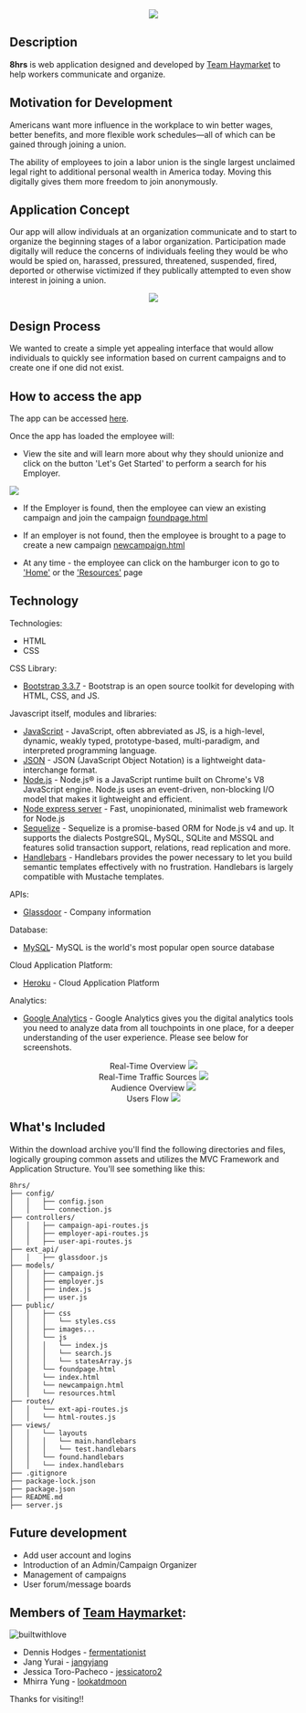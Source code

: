 <div align="center">
	<img src="public/images/header-for-readme.png"><br>
</div>

## Description
**8hrs** is web application designed and developed by [Team Haymarket](https://github.com/8hrs) to help workers communicate and organize.  

## Motivation for Development
Americans want more influence in the workplace to win better wages, better benefits, and more flexible work schedules—all of which can be gained through joining a union.

The ability of employees to join a labor union is the single largest unclaimed legal right to additional personal wealth in America today.  Moving this digitally gives them more freedom to join anonymously.

## Application Concept
Our app will allow individuals at an organization communicate and to start to organize the beginning stages of a labor organization. Participation made digitally will reduce the concerns of individuals feeling they would be who would be spied on, harassed, pressured, threatened, suspended, fired, deported or otherwise victimized if they publically attempted to even show interest in joining a union.

<div align="center">
	<img src="public/images/screenshots.png"><br>
</div>

## Design Process
We wanted to create a simple yet appealing interface that would allow individuals to quickly see information based on current campaigns and to create one if one did not exist.   

## How to access the app
The app can be accessed [here](https://eight-hrs.herokuapp.com/).

Once the app has loaded the employee will:
* View the site and will learn more about why they should unionize and
click on the button 'Let's Get Started' to perform a search for his Employer.

<div align="left">
	<img src="public/images/Search-For-Employer.png">
</div>

* If the Employer is found, then the employee can view an existing campaign and join the campaign [foundpage.html](https://eight-hrs.herokuapp.com/foundpage.html)

* If an employer is not found, then the employee is brought to a page to create a new campaign [newcampaign.html](https://eight-hrs.herokuapp.com/newcampaign.html)

* At any time - the employee can click on the hamburger icon to go to ['Home'](https://eight-hrs.herokuapp.com/) or the ['Resources'](https://eight-hrs.herokuapp.com/resources.html) page

## Technology

Technologies:
* HTML
* CSS

CSS Library:
* [Bootstrap 3.3.7](https://getbootstrap.com/docs/3.3/) - Bootstrap is an open source toolkit for developing with HTML, CSS, and JS.

Javascript itself, modules and libraries:
* [JavaScript](https://www.w3schools.com/js/) - JavaScript, often abbreviated as JS, is a high-level, dynamic, weakly typed, prototype-based, multi-paradigm, and interpreted programming language.
* [JSON](https://www.json.org/) - JSON (JavaScript Object Notation) is a lightweight data-interchange format.
* [Node.js](https://nodejs.org/en/) - Node.js® is a JavaScript runtime built on Chrome's V8 JavaScript engine. Node.js uses an event-driven, non-blocking I/O model that makes it lightweight and efficient.
* [Node express server](http://expressjs.com) - Fast, unopinionated, minimalist web framework for Node.js
* [Sequelize](http://docs.sequelizejs.com/) - Sequelize is a promise-based ORM for Node.js v4 and up. It supports the dialects PostgreSQL, MySQL, SQLite and MSSQL and features solid transaction support, relations, read replication and more.
* [Handlebars](http://handlebarsjs.com/) - Handlebars provides the power necessary to let you build semantic templates effectively with no frustration. Handlebars is largely compatible with Mustache templates.

APIs:
* [Glassdoor](https://www.glassdoor.com/developer/companiesApiActions.htm) - Company information

Database:
* [MySQL](https://www.mysql.com)- MySQL is the world's most popular open source database

Cloud Application Platform:
* [Heroku](https://www.heroku.com/) - Cloud Application Platform

Analytics:
* [Google Analytics](https://analytics.google.com/analytics/web/#embed/report-home/a111282891w165969998p166452255/) - Google Analytics gives you the digital analytics tools you need to analyze data from all touchpoints in one place, for a deeper understanding of the user experience.  Please see below for screenshots.

<div align="center">
Real-Time Overview
	<img src="public/images/GA-realtime-overview.png"><br>
</div>
<div align="center">
Real-Time Traffic Sources
	<img src="public/images/GA-realtime-trafficsources.png"><br>
</div>
<div align="center">
Audience Overview
	<img src="public/images/GA-audience-overview.png"><br>
</div>
<div align="center">
Users Flow
	<img src="public/images/GA-userflows.png"><br>
</div>

## What's Included
Within the download archive you'll find the following directories and files, logically grouping common assets and utilizes the MVC Framework and Application Structure. You'll see something like this:

```
8hrs/
├── config/
│   │   ├── config.json
│   │   └── connection.js
├── controllers/
│   │   ├── campaign-api-routes.js
│   │   ├── employer-api-routes.js
│   │   ├── user-api-routes.js
├── ext_api/
│   │   ├── glassdoor.js
├── models/
│   │   ├── campaign.js
│   │   ├── employer.js
│   │   ├── index.js
│   │   ├── user.js
├── public/
│   │   ├── css
│   │   │   └── styles.css
│   │   ├── images...
│   │   └── js
│   │   │   └── index.js
│   │   │   └── search.js
│   │   │   └── statesArray.js
│   │   └── foundpage.html
│   │   └── index.html
│   │   └── newcampaign.html
│   │   └── resources.html
├── routes/
│   │   └── ext-api-routes.js
│   │   └── html-routes.js
├── views/
│   │   └── layouts
│   │   │   └── main.handlebars
│   │   │   └── test.handlebars
│   │   └── found.handlebars
│   │   └── index.handlebars
├── .gitignore
├── package-lock.json
├── package.json
├── README.md
├── server.js
```

## Future development
* Add user account and logins
* Introduction of an Admin/Campaign Organizer
* Management of campaigns
* User forum/message boards

## Members of [Team Haymarket](https://github.com/8hrs):
![builtwithlove](http://forthebadge.com/images/badges/built-with-love.svg)

* Dennis Hodges - [fermentationist](https://github.com/fermentationist)
* Jang Yurai - [jangyjang](https://github.com/jangyjang)
* Jessica Toro-Pacheco - [jessicatoro2](https://github.com/jessicatoro2)
* Mhirra Yung - [lookatdmoon](https://github.com/lookatdmoon)

Thanks for visiting!!

